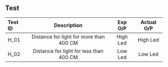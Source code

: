 ## Test 
|**Test ID**|**Description**|**Exp O/P**|**Actual O/P**|
| :- | :-: | :-: | :-: |
|H\_01|Distance for light for more than 400 CM|High Led|High Led|High Led|
|H\_02|Distance for light for less than 400 CM|Low Led|Low Led|
